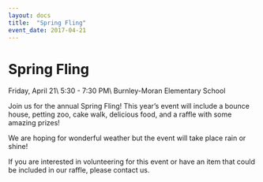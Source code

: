 ```yaml
---
layout: docs
title:  "Spring Fling"
event_date: 2017-04-21
---
```


# Spring Fling

Friday, April 21\\
5:30 - 7:30 PM\\
Burnley-Moran Elementary School

Join us for the annual Spring Fling!  This year’s event will include a bounce house, petting zoo, cake walk, delicious food, and a raffle with some amazing prizes!

We are hoping for wonderful weather but the event will take place rain or shine!

If you are interested in volunteering for this event or have an item that could be included in our raffle, please contact us.
